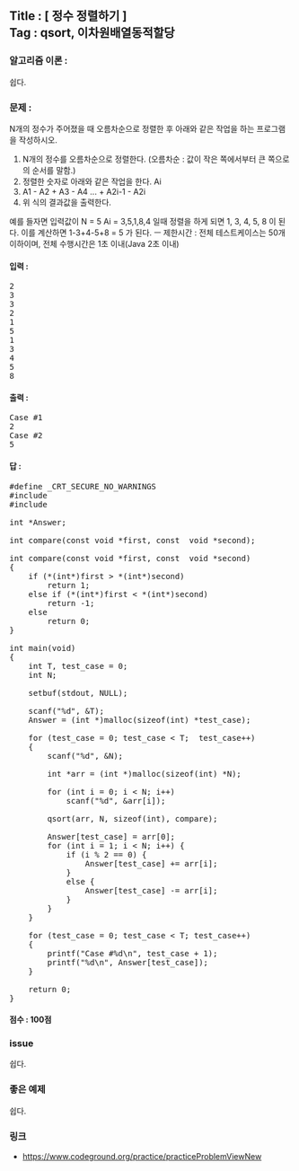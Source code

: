 
## Title : [ 정수 정렬하기 ] <br/> Tag : qsort, 이차원배열동적할당

### 알고리즘 이론 :
쉽다.

### 문제 :
N개의 정수가 주어졌을 때 오름차순으로 정렬한 후 아래와 같은 작업을 하는 프로그램을 작성하시오.<br/>

1. N개의 정수를 오름차순으로 정렬한다.
    (오름차순 :  값이 작은 쪽에서부터 큰 쪽으로의 순서를 말함.)
2. 정렬한 숫자로 아래와 같은 작업을 한다. Ai
3. A1 - A2 + A3 - A4 ... + A2i-1 - A2i
4. 위 식의 결과값을 출력한다.

<p>
예를 들자면 입력값이
N = 5
Ai = 3,5,1,8,4 일때
정렬을 하게 되면 1, 3, 4, 5, 8 이 된다.
이를 계산하면 1-3+4-5+8 = 5 가 된다.
ㅡ 제한시간 : 전체 테스트케이스는 50개 이하이며, 전체 수행시간은 1초 이내(Java 2초 이내)
</p>

#### 입력 :
<pre>
2
3
3
2
1
5
1
3
4
5
8
</pre>

#### 출력 :
<pre>
Case #1
2
Case #2
5
</pre>

#### 답 :

<pre>
#define _CRT_SECURE_NO_WARNINGS
#include <stdio.h>
#include <stdlib.h>

int *Answer;

int compare(const void *first, const  void *second);

int compare(const void *first, const  void *second)
{
	if (*(int*)first > *(int*)second)
		return 1;
	else if (*(int*)first < *(int*)second)
		return -1;
	else
		return 0;
}

int main(void)
{
	int T, test_case = 0;
	int N;

	setbuf(stdout, NULL);

	scanf("%d", &T);
	Answer = (int *)malloc(sizeof(int) *test_case);

	for (test_case = 0; test_case < T;  test_case++)
	{
		scanf("%d", &N);

		int *arr = (int *)malloc(sizeof(int) *N);

		for (int i = 0; i < N; i++)
			scanf("%d", &arr[i]);

		qsort(arr, N, sizeof(int), compare);

		Answer[test_case] = arr[0];
		for (int i = 1; i < N; i++) {
			if (i % 2 == 0) {
				Answer[test_case] += arr[i];
			}
			else {
				Answer[test_case] -= arr[i];
			}
		}
	}

	for (test_case = 0; test_case < T; test_case++)
	{
		printf("Case #%d\n", test_case + 1);		
		printf("%d\n", Answer[test_case]);
	}

	return 0;
}
</pre>

#### 점수 : 100점


### issue
쉽다.


### 좋은 예제
쉽다.


### 링크
* <https://www.codeground.org/practice/practiceProblemViewNew>
